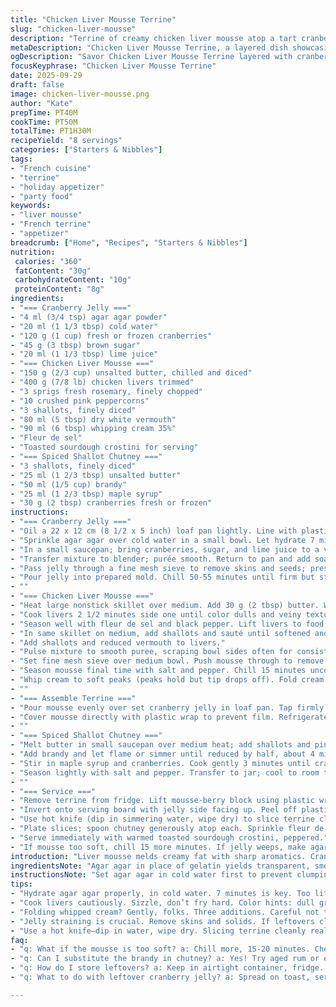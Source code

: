 ```yaml
---
title: "Chicken Liver Mousse Terrine"
slug: "chicken-liver-mousse"
description: "Terrine of creamy chicken liver mousse atop a tart cranberry jelly, layered with a spiced shallot chutney. Uses agar agar instead of gelatin for clear set; rosemary replaces thyme for earthier punch; brandy swaps gin for deeper warmth. Chill times adjusted. Cooking cues, texture, color changes detailed. Serve with toasted sourdough crostini seasoned with black pepper. Balances silky mousse, bright jelly, and sharp chutney. Practical tips on foam prevention, liver trimming, and ingredient swaps included."
metaDescription: "Chicken Liver Mousse Terrine, a layered dish showcasing smooth mousse, tart jelly, and spiced chutney. A unique French-inspired delight."
ogDescription: "Savor Chicken Liver Mousse Terrine layered with cranberry jelly and shallot chutney. A culinary adventure rich in flavor and texture."
focusKeyphrase: "Chicken Liver Mousse Terrine"
date: 2025-09-29
draft: false
image: chicken-liver-mousse.png
author: "Kate"
prepTime: PT40M
cookTime: PT50M
totalTime: PT1H30M
recipeYield: "8 servings"
categories: ["Starters & Nibbles"]
tags:
- "French cuisine"
- "terrine"
- "holiday appetizer"
- "party food"
keywords:
- "liver mousse"
- "French terrine"
- "appetizer"
breadcrumb: ["Home", "Recipes", "Starters & Nibbles"]
nutrition: 
 calories: "360"
 fatContent: "30g"
 carbohydrateContent: "10g"
 proteinContent: "8g"
ingredients:
- "=== Cranberry Jelly ==="
- "4 ml (3/4 tsp) agar agar powder"
- "20 ml (1 1/3 tbsp) cold water"
- "120 g (1 cup) fresh or frozen cranberries"
- "45 g (3 tbsp) brown sugar"
- "20 ml (1 1/3 tbsp) lime juice"
- "=== Chicken Liver Mousse ==="
- "150 g (2/3 cup) unsalted butter, chilled and diced"
- "400 g (7/8 lb) chicken livers trimmed"
- "3 sprigs fresh rosemary, finely chopped"
- "10 crushed pink peppercorns"
- "3 shallots, finely diced"
- "80 ml (5 tbsp) dry white vermouth"
- "90 ml (6 tbsp) whipping cream 35%"
- "Fleur de sel"
- "Toasted sourdough crostini for serving"
- "=== Spiced Shallot Chutney ==="
- "3 shallots, finely diced"
- "25 ml (1 2/3 tbsp) unsalted butter"
- "50 ml (1/5 cup) brandy"
- "25 ml (1 2/3 tbsp) maple syrup"
- "30 g (2 tbsp) cranberries fresh or frozen"
instructions:
- "=== Cranberry Jelly ==="
- "Oil a 22 x 12 cm (8 1/2 x 5 inch) loaf pan lightly. Line with plastic wrap leaving overhang on two sides."
- "Sprinkle agar agar over cold water in a small bowl. Let hydrate 7 minutes until gel-like."
- "In a small saucepan; bring cranberries, sugar, and lime juice to a vigorous simmer. Let bubble gently until cranberries burst and syrup thickens to coat the spoon, about 10 minutes."
- "Transfer mixture to blender; purée smooth. Return to pan and add soaked agar agar. Heat gently while stirring until agar is fully dissolved and mixture thickens noticeably, about 3-5 minutes. Do not boil hard or agar loses setting power."
- "Pass jelly through a fine mesh sieve to remove skins and seeds; press to extract all liquid. Discard solids."
- "Pour jelly into prepared mold. Chill 50-55 minutes until firm but still slightly tender to touch."
- ""
- "=== Chicken Liver Mousse ==="
- "Heat large nonstick skillet over medium. Add 30 g (2 tbsp) butter. When it foams, add livers, rosemary, and pink peppercorns."
- "Cook livers 2 1/2 minutes side one until color dulls and veiny texture turns firm but still slightly pink inside. Flip and cook 1 1/2 minutes. Avoid browning — livers toughen and bitterness rises."
- "Season well with fleur de sel and black pepper. Lift livers to food processor bowl."
- "In same skillet on medium, add shallots and sauté until softened and translucent, about 4 minutes, not browned. Deglaze pan with vermouth; simmer rapidly until nearly dry, about 3 minutes.Max 4 minutes."
- "Add shallots and reduced vermouth to livers."
- "Pulse mixture to smooth puree, scraping bowl sides often for consistency. While motor runs, add remaining cold butter cubes gradually for emulsification."
- "Set fine mesh sieve over medium bowl. Push mousse through to remove fibrous bits and peppercorn fragments."
- "Season mousse final time with salt and pepper. Chill 15 minutes uncovered; mousse firms slightly."
- "Whip cream to soft peaks (peaks hold but tip drops off). Fold cream gently into mousse in 3 additions, stopping before overmixing to keep air."
- ""
- "=== Assemble Terrine ==="
- "Pour mousse evenly over set cranberry jelly in loaf pan. Tap firmly on counter to remove air bubbles and level surface."
- "Cover mousse directly with plastic wrap to prevent film. Refrigerate at least 2 1/2 hours until fully set and sliceable."
- ""
- "=== Spiced Shallot Chutney ==="
- "Melt butter in small saucepan over medium heat; add shallots and pink peppercorns. Sauté until fragrant and softened, about 5 minutes."
- "Add brandy and let flame or simmer until reduced by half, about 4 minutes."
- "Stir in maple syrup and cranberries. Cook gently 3 minutes until cranberries soften, release juice, and mixture thickens to chunky compote."
- "Season lightly with salt and pepper. Transfer to jar; cool to room temp, cover, refrigerate up to 5 days."
- ""
- "=== Service ==="
- "Remove terrine from fridge. Lift mousse-berry block using plastic wrap overhang."
- "Invert onto serving board with jelly side facing up. Peel off plastic."
- "Use hot knife (dip in simmering water, wipe dry) to slice terrine cleanly into 8-10 pieces. Wipe knife between cuts."
- "Plate slices; spoon chutney generously atop each. Sprinkle fleur de sel and fresh rosemary leaves."
- "Serve immediately with warmed toasted sourdough crostini, peppered."
- "If mousse too soft, chill 15 more minutes. If jelly weeps, make agar mixture slightly thicker next time, or decrease fruit water content."
introduction: "Liver mousse melds creamy fat with sharp aromatics. Cranberry jelly cuts richness with bright tang, agar agar lends cleaner set with less cloudiness than gelatin; it needs gentle heating, no boiling. Rosemary swaps thyme—stronger scent, more piney, matches brandy better than gin’s herbal bite. Pink peppercorns replace juniper berries—milder, aromatic with fruity notes. Shallot chutney rounds flavors: sweet, tart, boozy. Why vermouth? Adds acidity, complexity without overpowering. Keep livers tender—gray not brown, just shy of full firm. Whipping cream lightens texture; fold carefully. Chill times vary; look and feel for readiness, not watch. Cross-check chilling firmness before slicing, or tidiness suffers. Serve with crusty, toasted sourdough, dusted black pepper. Good textures start in mise en place. Do not rush."
ingredientsNote: "Agar agar in place of gelatin yields transparent, smooth jelly; must hydrate fully in cold liquid. Cranberries chosen for natural pectin and bright acidity; fresh preferred, frozen fine if thawed well to remove excess water by patting dry or gently simmering. Substitute lime juice for lemon to add a tropical sharpness. Rosemary chopped small; aroma potent—use sparingly to prevent bitterness. Pink peppercorns less harsh than juniper; crush just before cooking to awaken oils. Butter straight from fridge, diced small, aids even melting and emulsification. Vermouth adds subtle bitterness, acidity; can swap dry white wine but may lose herbal notes. Shallots peeled, diced fine to cook evenly and meld into mousselike texture. Brandy in chutney brings caramelized depth; replace with aged rum or port for a different accent. Maple syrup balances tartness; adjust sweetness to taste, avoid overpowering. Choose dense sourdough bread, sliced thin then toasted; crostini absorb mousse without losing crunch. Fleur de sel sprinkles at end for crunch and salinity contrast."
instructionsNote: "Set agar agar in cold water first to prevent clumping—hydrogel consistency signals readiness. Boil fruit mixture first to concentrate flavors; slow simmer breaks cranberry skins but watch to avoid burning sugar. Blending mush smooth before adding agar ensures even gel texture; stirring while warming dissolves agar softly, critical as boiling degrades gel strength and muddles clarity. Straining jelly critical to remove skins/seeds for velvety surface and slices. Vegetable oil or lightly buttered mold prevents sticking; plastic wrap overhang crucial for unmolding ease. Liver cooking cues: dull gray color, matte surface, slight firmness to touch; brown or dark spots mean overcooking and toughness. Deglaze pan with vermouth promptly to loosen fond without reducing liquid too far and drying pan. Process in small batches if needed. Smoothing mousse through sieve removes fibrous bits, yielding silky texture. Fold whipped cream last, avoiding deflation—the mousse should be airy with subtle heft. Chill mousse at least 2 1/2 hours to set shape tightly; shorter times yield crumbly slices. Chutney simmers slowly to soften ingredients and meld syrup; press cranberries to release juices for complexity. Warm gently before serving for aroma release. Hot knife—clean between cuts—prevents ragged edges and smearing. If mousse too soft while slicing, brief fridge rest firms it better. Final presentation: layered jelly reflecting light atop pale mousse, dotted chutney, flaky fleur de sel, bright rosemary leaves signal seasoned cook’s care."
tips:
- "Hydrate agar agar properly, in cold water. 7 minutes is key. Too little hydration = clumps. Thick gelling mix follows, not clear. Heat gently; no boiling."
- "Cook livers cautiously. Sizzle, don’t fry hard. Color hints: dull gray, slight firmness. Avoid browning. Check inner pink to guarantee tenderness."
- "Folding whipped cream? Gently, folks. Three additions. Careful not to deflate. Texture matters. Airiness brings lightness while keeping rich flavor intact."
- "Jelly straining is crucial. Remove skins and solids. If leftovers cling or break, texture suffers. Smoother jelly means cleaner slices. Check consistency."
- "Use a hot knife—dip in water, wipe dry. Slicing terrine cleanly really shows off layers. Wipe blade after cuts; avoids ragged edges. Simple yet effective."
faq:
- "q: What if the mousse is too soft? a: Chill more, 15-20 minutes. Check texture. Mousse should feel set. Slice cautiously. Too soft? Back to the fridge, again."
- "q: Can I substitute the brandy in chutney? a: Yes! Try aged rum or even port. Different notes, but similarly complex taste. Think sweetness versus depth."
- "q: How do I store leftovers? a: Keep in airtight container, fridge. Can last up to 5 days. If extra jelly weeps, add more agar next round."
- "q: What to do with leftover cranberry jelly? a: Spread on toast, serve with cheese. Use as glaze on meats too. It adds a nice touch, tangy."

---
```

